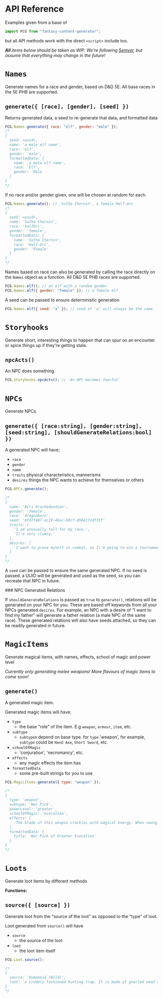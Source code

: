 # API Reference

Examples given from a base of

```js
import FCG from "fantasy-content-generator";
```

but all API methods work with the direct `<script>` include too.

_**All** items below should be taken as WIP. We're following [Semver](https://semver.org/), but assume that everything may change in the future!_

# `Names`

Generate names for a race and gender, based on D&D 5E. All base races in the 5E PHB are supported.

## `generate({ [race], [gender], [seed] })`

Returns generated data, a seed to re-generate that data, and formatted data

```js
FCG.Names.generate({ race: "elf", gender: "male" });
/*
{
  seed: <uuid>,
  name: 'a male elf name',
  race: 'elf',
  gender: 'male',
  formattedData: {
    name: 'a male elf name',
    race: 'Elf',
    gender: 'Male
  }
}
*/
```

If no race and/or gender given, one will be chosen at random for each.

```js
FCG.Names.generate(); // 'Sutha Chernin', a female Half-Orc
/*
{
  seed: <uuid>,
  name: 'Sutha Chernin',
  race: 'halfOrc',
  gender: 'female',
  formattedData: {
    name: 'Sutha Chernin',
    race: 'Half-Orc',
    gender: 'Female'
  }
}
*/
```

Names based on race can also be generated by calling the race directly on the `Names` object as a function. All D&D 5E PHB races are supported.

```js
FCG.Names.elf(); // an elf with a random gender
FCG.Names.elf({ gender: "female" }); // a female elf
```

A seed can be passed to ensure deterministic generation

```js
FCG.Names.elf({ seed: "a" }); // seed of 'a' will always be the same
```

# `Storyhooks`

Generate short, interesting things to happen that can spur on an encounter or spice things up if they're getting stale.

## `npcActs()`

An NPC does something.

```js
FCG.Storyhooks.npcActs(); // 'An NPC becomes fearful'
```

# `NPCs`

Generate NPCs.

## `generate({ [race:string], [gender:string], [seed:string], [shouldGenerateRelations:bool] })`

A generated NPC will have;

- `race`
- `gender`
- `name`
- `traits` physical characteristics, mannerisms
- `desires` things the NPC wants to achieve for themselves or others

```js
FCG.NPCs.generate();

/*
{
  name: 'Biri Drachedandion',
  gender: 'female',
  race: 'dragonborn',
  seed: '8fd7f407-ac19-4bac-b9cf-d50e1f2df15f'
  traits: [
    'I am unusually tall for my race.',
    'I\'m very clumsy.'
  ],
  desires: [
    'I want to prove myself in combat, so I\'m going to win a tournament.'
  ]
}
*/
```

A `seed` can be passed to ensure the same generated NPC. If no seed is passed, a UUID will be generated and used as the seed, so you can recreate that NPC in future.

### NPC Generated Relations

If `shouldGenerateRelations` is passed as `true` to `generate()`, relations will be generated on your NPC for you. These are based off keywords from all your NPCs generated `desires`. For example, an NPC with a desire of "I want to find my father" will generate a father relation (a male NPC of the same race). These generated relations will also have seeds attached, so they can be readily generated in future.

# `MagicItems`

Generate magical items, with names, effects, school of magic and power level

_Currently only generating melee weapons! More flavours of magic items to come soon!_

## `generate()`

A generated magic item.

Generated magic items will have;

- `type`
  - the base "role" of the item. E.g `weapon`, `armour`, `item`, etc.
- `subtype`
  - `subtype`s depend on base type. for `type` 'weapon', for example, `subtype` could be `Hand Axe`, `Short Sword`, etc.
- `schoolOfMagic`
  - 'conjuration', 'necromancy', etc.
- `effects`
  - any magic effects the item has
- `formattedData`
  - some pre-built strings for you to use

```js
FCG.MagicItems.generate({ type: "weapon" });

/*
{
  type: 'weapon',
  subtype: 'War Pick',
  powerLevel: 'greater',
  schoolOfMagic: 'evocation',
  effects: [
    'The blade of this weapon crackles with magical energy. When swung in front of a group of creatures, 2  of the creatures are struck with bolts of energy. Each affected creature takes 3d4 Lightning damage, and becomes Paralyzed for 2 rounds.'
  ],
  formattedData: {
    title: 'War Pick of Greater Evocation'
  }
}
*/
```

# `Loots`

Generate loot items by different methods

**Functions:**

## `source({ [source] })`

Generate loot from the "source of the loot" as opposed to the "type" of loot.

Loot generated from `source()` will have

- `source`
  - the source of the loot
- `loot`
  - the loot item itself

```js
FCG.Loot.source();

/*
{
  source: 'Humanoid (Wild)',
  loot: 'a crudely fashioned hunting trap. It is made of gnarled wood and jagged iron spikes. It could be used to trap small creatures, such as boar or deer.'
}
*/
```
